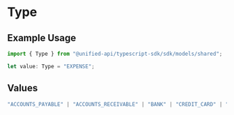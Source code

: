 # Type

## Example Usage

```typescript
import { Type } from "@unified-api/typescript-sdk/sdk/models/shared";

let value: Type = "EXPENSE";
```

## Values

```typescript
"ACCOUNTS_PAYABLE" | "ACCOUNTS_RECEIVABLE" | "BANK" | "CREDIT_CARD" | "FIXED_ASSET" | "LIABILITY" | "EQUITY" | "EXPENSE" | "REVENUE" | "OTHER"
```